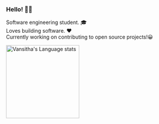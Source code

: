 ### Hello! <span class="wave">👋😄</span>

Software engineering student. 🎓 <br>
Loves building software. ❤ <br> 
Currently working on contributing to open source projects!😀 <br>

<a href="https://github.com/anuraghazra/github-readme-stats#gh-dark-mode-only">
<img height=200 src="https://github-readme-stats-git-master-rstaa-rickstaa.vercel.app/api/top-langs/?username=vansitha&layout=compact&langs_count=10&hide_border=1&role=OWNER,COLLABORATOR&theme=nightowl" alt="Vansitha's Language stats" />

